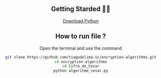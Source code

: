 


<div align="center">

##  Getting Starded 🖖🏻

[Download Python](https://www.python.org/downloads/") 


## How to run file ?
Open the terminal and use the command 
 ```sh
git clone https://github.com/tiagodelima-sc/encryption-algorithms.git
cd encryption-algorithms
cd Cifra_de_Cesar
python algoritmo_cesar.py
```
</div>
